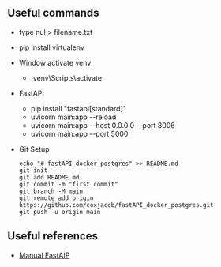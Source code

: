 
## Useful commands
* type nul > filename.txt
* pip install virtualenv
* Window activate venv
    * .venv\Scripts\activate
* FastAPI
    * pip install "fastapi[standard]"
    * uvicorn main:app --reload
    * uvicorn main:app --host 0.0.0.0 --port 8006
    * uvicorn main:app --port 5000

* Git Setup

    ```
    echo "# fastAPI_docker_postgres" >> README.md
    git init
    git add README.md
    git commit -m "first commit"
    git branch -M main
    git remote add origin https://github.com/coxjacob/fastAPI_docker_postgres.git
    git push -u origin main
    ```




## Useful references
* [Manual FastAIP](https://fastapi.tiangolo.com/deployment/manually/#server-machine-and-server-program)